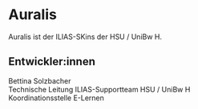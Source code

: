 # Auralis

Auralis ist der ILIAS-SKins der HSU / UniBw H.
<br>

## Entwickler:innen

Bettina Solzbacher  
Technische Leitung ILIAS-Supportteam HSU / UniBw H  
Koordinationsstelle E-Lernen  
